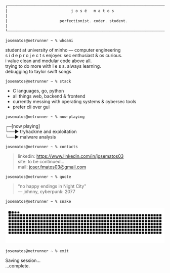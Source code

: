 ```
┌───────────────────────────────────────────────────────────────────────────┐
│                            j o s é   m a t o s                            │
│                       perfectionist. coder. student.                      │
└───────────────────────────────────────────────────────────────────────────┘
```

```
josematos@netrunner ~ % whoami
```

student at university of minho — computer engineering  
s i d e   p r o j e c t s enjoyer. sec enthusiast & os curious.  
i value clean and modular code above all.  
trying to do more with l e s s. always learning.  
debugging to taylor swift songs  

```
josematos@netrunner ~ % stack
```

- C languages, go, python  
- all things web, backend & frontend  
- currently messing with operating systems & cybersec tools  
- prefer cli over gui

```
josematos@netrunner ~ % now-playing
```

┌─[now playing]  
└──▶ tryhackme and exploitation  
└──▶ malware analysis  

```
josematos@netrunner ~ % contacts
```

> linkedin: https://www.linkedin.com/in/josematos03  
> site: to be continued...  
> mail: joser.fmatos03@gmail.com

```
josematos@netrunner ~ % quote
```

> “no happy endings in Night City"    
> — johnny, cyberpunk: 2077    

```
josematos@netrunner ~ % snake
```

<!-- contribution snake -->
<picture>
  <source media="(prefers-color-scheme: dark)" srcset="https://github.com/JoseMatos03/JoseMatos03/blob/output/github-snake-dark.svg" />
  <source media="(prefers-color-scheme: light)" srcset="https://github.com/JoseMatos03/JoseMatos03/blob/output/github-snake.svg" />
  <img alt="github-snake" src="https://github.com/JoseMatos03/JoseMatos03/blob/output/github-snake.svg" />
</picture>

```
josematos@netrunner ~ % exit
```

Saving session...  
...complete.  
